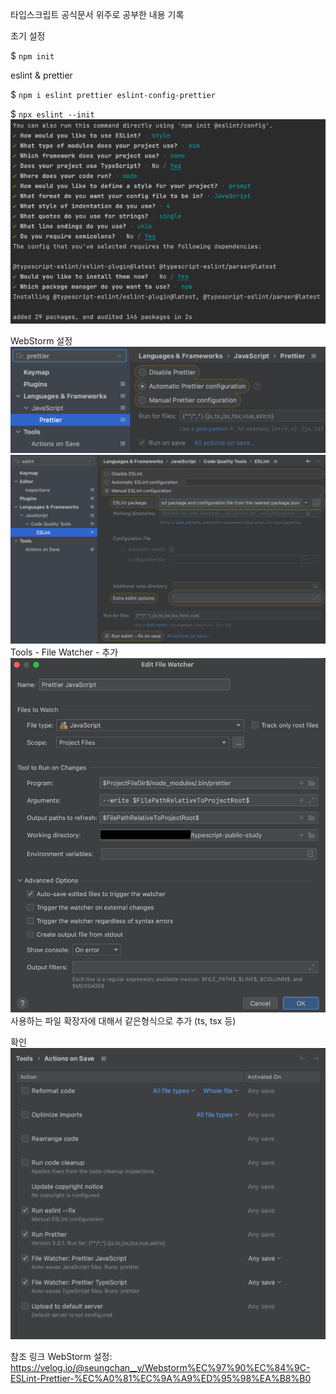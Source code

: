 

타입스크립트 공식문서 위주로 공부한 내용 기록

초기 설정

$ `npm init`

eslint & prettier

$ `npm i eslint prettier eslint-config-prettier`

$ `npx eslint --init`
![img.png](img.png)

WebStorm 설정
![img_1.png](img_1.png)
![img_2.png](img_2.png)
Tools - File Watcher - 추가
![img_3.png](img_3.png)
사용하는 파일 확장자에 대해서 같은형식으로 추가 (ts, tsx 등)

확인
![img_4.png](img_4.png)

참조 링크
WebStorm 설정: https://velog.io/@seungchan__y/Webstorm%EC%97%90%EC%84%9C-ESLint-Prettier-%EC%A0%81%EC%9A%A9%ED%95%98%EA%B8%B0